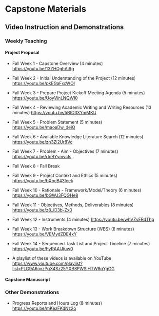 # Capstone Materials

## Video Instruction and Demonstrations

### Weekly Teaching

#### Project Proposal

* Fall Week 1 - Capstone Overview (4 minutes) https://youtu.be/13ZHOghAi9g
* Fall Week 2 - Initial Understanding of the Project (12 minutes) https://youtu.be/pkEGaFxcWOI
* Fall Week 3 - Prepare Project Kickoff Meeting Agenda (5 minutes) https://youtu.be/UoyWnLNQWI0
* Fall Week 4 - Reviewing Academic Writing and Writing Resources (13 minutes) https://youtu.be/5BIO3XYmMKU
* Fall Week 5 - Problem Statement (5 minutes) https://youtu.be/maoaDw_deiQ
* Fall Week 6 - Available Knowledge Literature Search (12 minutes) https://youtu.be/zn3Zl2Ur8Vc
* Fall Week 7 - Problem - Aim - Objectives (7 minutes) https://youtu.be/rInBYymvcIs
* Fall Week 8 - Fall Break
* Fall Week 9 - Project Context and Ethics (5 minutes) https://youtu.be/bXbcB43Icek
* Fall Week 10 - Rationale - Framework/Model/Theory (6 minutes) https://youtu.be/bGWJ3FQGHe8
* Fall Week 11 - Objectives, Methods, Deliverables (8 minutes) https://youtu.be/z8_iD3b-Zx0
* Fall Week 12 - Instruments (4 minutes) https://youtu.be/whVZvERdThg
* Fall Week 13 - Work Breakdown Structure (WBS) (8 minutes) https://youtu.be/VEMydZDE4xY
* Fall Week 14 - Sequenced Task List and Project Timeline (7 minutes) https://youtu.be/hyRAAIJiuw0

* A playlist of these videos is available on YouTube https://www.youtube.com/playlist?list=PLG9A6ovzPqX4Sz25YXB8PWSlHTW8qYgGG

#### Capstone Manuscript

### Other Demonstrations

* Progress Reports and Hours Log (8 minutes) https://youtu.be/mKeaFKdNz2o
